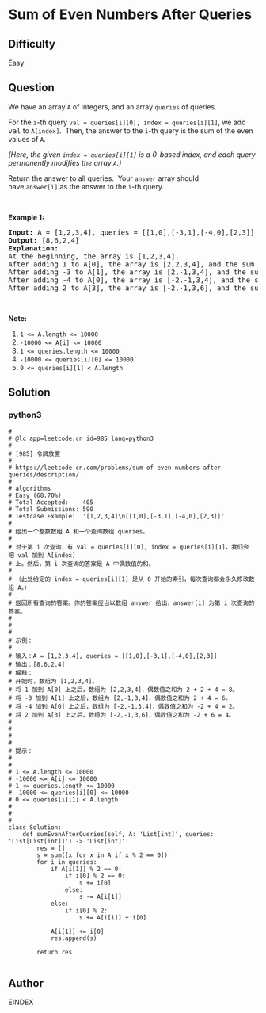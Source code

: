 # Sum of Even Numbers After Queries

## Difficulty
Easy

## Question
<p>We have an array <code>A</code> of integers, and an array <code>queries</code>&nbsp;of queries.</p>

<p>For the <code>i</code>-th&nbsp;query <code>val =&nbsp;queries[i][0], index&nbsp;= queries[i][1]</code>, we add <font face="monospace">val</font>&nbsp;to <code>A[index]</code>.&nbsp; Then, the answer to the <code>i</code>-th query is the sum of the even values of <code>A</code>.</p>

<p><em>(Here, the given <code>index = queries[i][1]</code> is a 0-based index, and each query permanently modifies the array <code>A</code>.)</em></p>

<p>Return the answer to all queries.&nbsp; Your <code>answer</code> array should have&nbsp;<code>answer[i]</code>&nbsp;as&nbsp;the answer to the <code>i</code>-th query.</p>

<p>&nbsp;</p>

<p><strong>Example 1:</strong></p>

<pre>
<strong>Input: </strong>A = <span id="example-input-1-1">[1,2,3,4]</span>, queries = <span id="example-input-1-2">[[1,0],[-3,1],[-4,0],[2,3]]</span>
<strong>Output: </strong><span id="example-output-1">[8,6,2,4]</span>
<strong>Explanation: </strong>
At the beginning, the array is [1,2,3,4].
After adding 1 to A[0], the array is [2,2,3,4], and the sum of even values is 2 + 2 + 4 = 8.
After adding -3 to A[1], the array is [2,-1,3,4], and the sum of even values is 2 + 4 = 6.
After adding -4 to A[0], the array is [-2,-1,3,4], and the sum of even values is -2 + 4 = 2.
After adding 2 to A[3], the array is [-2,-1,3,6], and the sum of even values is -2 + 6 = 4.
</pre>

<p>&nbsp;</p>

<p><strong>Note:</strong></p>

<ol>
	<li><code>1 &lt;= A.length &lt;= 10000</code></li>
	<li><code>-10000 &lt;= A[i] &lt;= 10000</code></li>
	<li><code>1 &lt;= queries.length &lt;= 10000</code></li>
	<li><code>-10000 &lt;= queries[i][0] &lt;= 10000</code></li>
	<li><code>0 &lt;= queries[i][1] &lt; A.length</code></li>
</ol>


## Solution
### python3
```python3
#
# @lc app=leetcode.cn id=985 lang=python3
#
# [985] 令牌放置
#
# https://leetcode-cn.com/problems/sum-of-even-numbers-after-queries/description/
#
# algorithms
# Easy (68.70%)
# Total Accepted:    405
# Total Submissions: 590
# Testcase Example:  '[1,2,3,4]\n[[1,0],[-3,1],[-4,0],[2,3]]'
#
# 给出一个整数数组 A 和一个查询数组 queries。
# 
# 对于第 i 次查询，有 val = queries[i][0], index = queries[i][1]，我们会把 val 加到 A[index]
# 上。然后，第 i 次查询的答案是 A 中偶数值的和。
# 
# （此处给定的 index = queries[i][1] 是从 0 开始的索引，每次查询都会永久修改数组 A。）
# 
# 返回所有查询的答案。你的答案应当以数组 answer 给出，answer[i] 为第 i 次查询的答案。
# 
# 
# 
# 示例：
# 
# 输入：A = [1,2,3,4], queries = [[1,0],[-3,1],[-4,0],[2,3]]
# 输出：[8,6,2,4]
# 解释：
# 开始时，数组为 [1,2,3,4]。
# 将 1 加到 A[0] 上之后，数组为 [2,2,3,4]，偶数值之和为 2 + 2 + 4 = 8。
# 将 -3 加到 A[1] 上之后，数组为 [2,-1,3,4]，偶数值之和为 2 + 4 = 6。
# 将 -4 加到 A[0] 上之后，数组为 [-2,-1,3,4]，偶数值之和为 -2 + 4 = 2。
# 将 2 加到 A[3] 上之后，数组为 [-2,-1,3,6]，偶数值之和为 -2 + 6 = 4。
# 
# 
# 
# 
# 提示：
# 
# 
# 1 <= A.length <= 10000
# -10000 <= A[i] <= 10000
# 1 <= queries.length <= 10000
# -10000 <= queries[i][0] <= 10000
# 0 <= queries[i][1] < A.length
# 
# 
#
class Solution:
    def sumEvenAfterQueries(self, A: 'List[int]', queries: 'List[List[int]]') -> 'List[int]':
        res = []
        s = sum([x for x in A if x % 2 == 0])
        for i in queries:
            if A[i[1]] % 2 == 0:
                if i[0] % 2 == 0:
                    s += i[0]
                else:
                    s -= A[i[1]]
            else:
                if i[0] % 2:
                    s += A[i[1]] + i[0]
                
            A[i[1]] += i[0]
            res.append(s)

        return res      


```

## Author
EINDEX